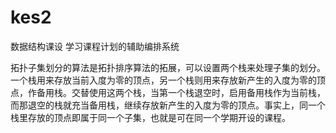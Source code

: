 # kes2
数据结构课设
学习课程计划的辅助编排系统


拓扑子集划分的算法是拓扑排序算法的拓展，可以设置两个栈来处理子集的划分。一个栈用来存放当前入度为零的顶点，另一个栈则用来存放新产生的入度为零的顶点，作备用栈。交替使用这两个栈，当第一个栈退空时，启用备用栈作为当前栈，而那退空的栈就充当备用栈，继续存放新产生的入度为零的顶点。事实上，同一个栈里存放的顶点即属于同一个子集，也就是可在同一个学期开设的课程。
